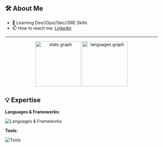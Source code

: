 ## 🛠️ About Me
- 🌱 Learning Dev//Ops//Sec//SRE Skills
- 📫 How to reach me: [Linkedin](https://www.linkedin.com/in/peerapon-phokum/)

---

<div align="center">
  <img src="https://github-readme-stats.vercel.app/api?username=peerapon3014&hide_title=false&hide_rank=false&show_icons=true&include_all_commits=true&count_private=true&disable_animations=false&theme=github_dark&locale=en&hide_border=false" height="150" alt="stats graph"  />
  <img src="https://github-readme-stats.vercel.app/api/top-langs?username=peerapon3014&locale=en&hide_title=false&layout=compact&card_width=320&langs_count=5&theme=github_dark&hide_border=false" height="150" alt="languages graph"  />
</div>

## 💡 Expertise

**Languages & Frameworks:**  
<div style="margin-top: 5px;">
  <img src="https://skillicons.dev/icons?i=html,js,react,nextjs,tailwind,nodejs,python,java,php" alt="Languages & Frameworks">
</div>

**Tools:**  
<div style="margin-top: 5px;">
  <img src="https://skillicons.dev/icons?i=linux,github,cloudflare,docker,kali,nginx,vim,sequelize,azure" alt="Tools">
</div>


<!---
peerapon3014/peerapon3014 is a ✨ special ✨ repository because its README.md (this file) appears on your GitHub profile.
You can click the Preview link to take a look at your changes.
--->
